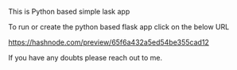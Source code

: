 This is Python based simple lask app

To run or create the python based flask app click on the below URL

https://hashnode.com/preview/65f6a432a5ed54be355cad12

If you have any doubts please reach out to me.
